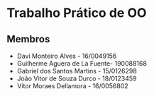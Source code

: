 # Trabalho Prático de OO

## Membros

- Davi Monteiro Alves - 16/0049156
- Guilherme Aguera de La Fuente- 190088168
- Gabriel dos Santos Martins - 15/0126298
- João Vitor de Souza Durco - 18/0123459
- Vitor Moraes Dellamora - 16/0056802
